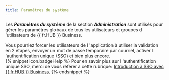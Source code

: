 ```yaml
---
title: Paramètres du système
---
```

Les ***Paramètres du système*** de la section ***Administration*** sont utilisés pour gérer les paramètres globaux de tous les utilisateurs et groupes d 'utilisateurs de {{ fr.HUB }} Business.  

Vous pourriez forcer les utilisateurs de l 'application à utiliser la validation en 2 étapes, envoyer un mot de passe temporaire par courriel, activer l 'authentification unique (SSO) et bien plus encore.  
{% snippet icon.badgeHelp %} 
Pour en savoir plus sur l 'authentification unique SSO, merci de vous référer à cette rubrique: [Introduction à SSO avec {{ fr.HUB }} Business.](/fr/hub/getting-started/get-started-sso-hub-business/) 
{% endsnippet %}
 